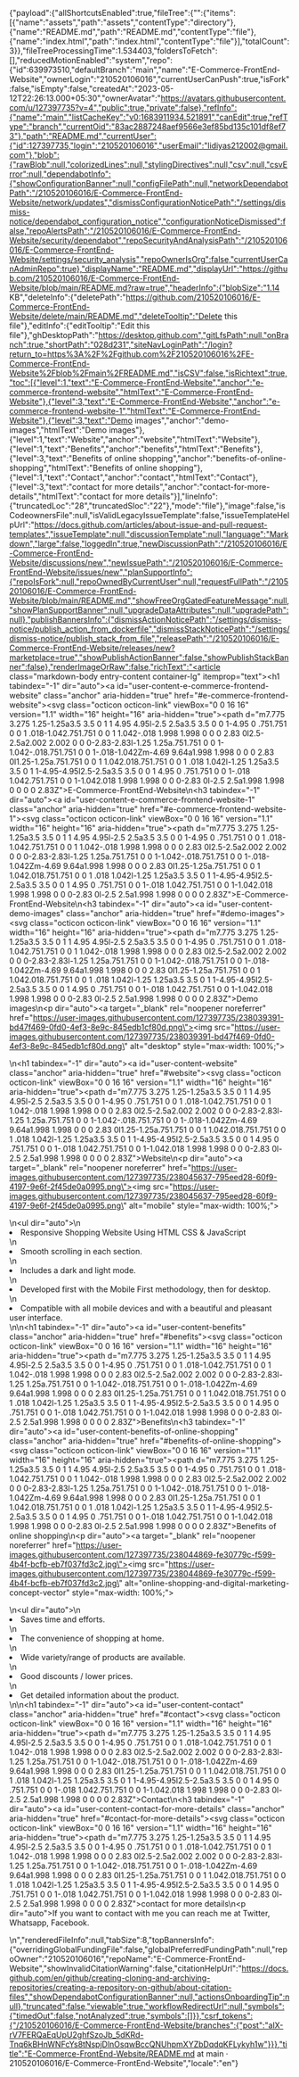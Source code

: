 {"payload":{"allShortcutsEnabled":true,"fileTree":{"":{"items":[{"name":"assets","path":"assets","contentType":"directory"},{"name":"README.md","path":"README.md","contentType":"file"},{"name":"index.html","path":"index.html","contentType":"file"}],"totalCount":3}},"fileTreeProcessingTime":1.534403,"foldersToFetch":[],"reducedMotionEnabled":"system","repo":{"id":639973510,"defaultBranch":"main","name":"E-Commerce-FrontEnd-Website","ownerLogin":"210520106016","currentUserCanPush":true,"isFork":false,"isEmpty":false,"createdAt":"2023-05-12T22:26:13.000+05:30","ownerAvatar":"https://avatars.githubusercontent.com/u/127397735?v=4","public":true,"private":false},"refInfo":{"name":"main","listCacheKey":"v0:1683911934.521891","canEdit":true,"refType":"branch","currentOid":"83ac2887248aef9566e3ef85bd135c101df8ef73"},"path":"README.md","currentUser":{"id":127397735,"login":"210520106016","userEmail":"lidiyas212002@gmail.com"},"blob":{"rawBlob":null,"colorizedLines":null,"stylingDirectives":null,"csv":null,"csvError":null,"dependabotInfo":{"showConfigurationBanner":null,"configFilePath":null,"networkDependabotPath":"/210520106016/E-Commerce-FrontEnd-Website/network/updates","dismissConfigurationNoticePath":"/settings/dismiss-notice/dependabot_configuration_notice","configurationNoticeDismissed":false,"repoAlertsPath":"/210520106016/E-Commerce-FrontEnd-Website/security/dependabot","repoSecurityAndAnalysisPath":"/210520106016/E-Commerce-FrontEnd-Website/settings/security_analysis","repoOwnerIsOrg":false,"currentUserCanAdminRepo":true},"displayName":"README.md","displayUrl":"https://github.com/210520106016/E-Commerce-FrontEnd-Website/blob/main/README.md?raw=true","headerInfo":{"blobSize":"1.14 KB","deleteInfo":{"deletePath":"https://github.com/210520106016/E-Commerce-FrontEnd-Website/delete/main/README.md","deleteTooltip":"Delete this file"},"editInfo":{"editTooltip":"Edit this file"},"ghDesktopPath":"https://desktop.github.com","gitLfsPath":null,"onBranch":true,"shortPath":"028d231","siteNavLoginPath":"/login?return_to=https%3A%2F%2Fgithub.com%2F210520106016%2FE-Commerce-FrontEnd-Website%2Fblob%2Fmain%2FREADME.md","isCSV":false,"isRichtext":true,"toc":[{"level":1,"text":"E-Commerce-FrontEnd-Website","anchor":"e-commerce-frontend-website","htmlText":"E-Commerce-FrontEnd-Website"},{"level":3,"text":"E-Commerce-FrontEnd-Website","anchor":"e-commerce-frontend-website-1","htmlText":"E-Commerce-FrontEnd-Website"},{"level":3,"text":"Demo images","anchor":"demo-images","htmlText":"Demo images"},{"level":1,"text":"Website","anchor":"website","htmlText":"Website"},{"level":1,"text":"Benefits","anchor":"benefits","htmlText":"Benefits"},{"level":3,"text":"Benefits of online shopping","anchor":"benefits-of-online-shopping","htmlText":"Benefits of online shopping"},{"level":1,"text":"Contact","anchor":"contact","htmlText":"Contact"},{"level":3,"text":"contact for more details","anchor":"contact-for-more-details","htmlText":"contact for more details"}],"lineInfo":{"truncatedLoc":"28","truncatedSloc":"22"},"mode":"file"},"image":false,"isCodeownersFile":null,"isValidLegacyIssueTemplate":false,"issueTemplateHelpUrl":"https://docs.github.com/articles/about-issue-and-pull-request-templates","issueTemplate":null,"discussionTemplate":null,"language":"Markdown","large":false,"loggedIn":true,"newDiscussionPath":"/210520106016/E-Commerce-FrontEnd-Website/discussions/new","newIssuePath":"/210520106016/E-Commerce-FrontEnd-Website/issues/new","planSupportInfo":{"repoIsFork":null,"repoOwnedByCurrentUser":null,"requestFullPath":"/210520106016/E-Commerce-FrontEnd-Website/blob/main/README.md","showFreeOrgGatedFeatureMessage":null,"showPlanSupportBanner":null,"upgradeDataAttributes":null,"upgradePath":null},"publishBannersInfo":{"dismissActionNoticePath":"/settings/dismiss-notice/publish_action_from_dockerfile","dismissStackNoticePath":"/settings/dismiss-notice/publish_stack_from_file","releasePath":"/210520106016/E-Commerce-FrontEnd-Website/releases/new?marketplace=true","showPublishActionBanner":false,"showPublishStackBanner":false},"renderImageOrRaw":false,"richText":"<article class=\"markdown-body entry-content container-lg\" itemprop=\"text\"><h1 tabindex=\"-1\" dir=\"auto\"><a id=\"user-content-e-commerce-frontend-website\" class=\"anchor\" aria-hidden=\"true\" href=\"#e-commerce-frontend-website\"><svg class=\"octicon octicon-link\" viewBox=\"0 0 16 16\" version=\"1.1\" width=\"16\" height=\"16\" aria-hidden=\"true\"><path d=\"m7.775 3.275 1.25-1.25a3.5 3.5 0 1 1 4.95 4.95l-2.5 2.5a3.5 3.5 0 0 1-4.95 0 .751.751 0 0 1 .018-1.042.751.751 0 0 1 1.042-.018 1.998 1.998 0 0 0 2.83 0l2.5-2.5a2.002 2.002 0 0 0-2.83-2.83l-1.25 1.25a.751.751 0 0 1-1.042-.018.751.751 0 0 1-.018-1.042Zm-4.69 9.64a1.998 1.998 0 0 0 2.83 0l1.25-1.25a.751.751 0 0 1 1.042.018.751.751 0 0 1 .018 1.042l-1.25 1.25a3.5 3.5 0 1 1-4.95-4.95l2.5-2.5a3.5 3.5 0 0 1 4.95 0 .751.751 0 0 1-.018 1.042.751.751 0 0 1-1.042.018 1.998 1.998 0 0 0-2.83 0l-2.5 2.5a1.998 1.998 0 0 0 0 2.83Z\"></path></svg></a>E-Commerce-FrontEnd-Website</h1>\n<h3 tabindex=\"-1\" dir=\"auto\"><a id=\"user-content-e-commerce-frontend-website-1\" class=\"anchor\" aria-hidden=\"true\" href=\"#e-commerce-frontend-website-1\"><svg class=\"octicon octicon-link\" viewBox=\"0 0 16 16\" version=\"1.1\" width=\"16\" height=\"16\" aria-hidden=\"true\"><path d=\"m7.775 3.275 1.25-1.25a3.5 3.5 0 1 1 4.95 4.95l-2.5 2.5a3.5 3.5 0 0 1-4.95 0 .751.751 0 0 1 .018-1.042.751.751 0 0 1 1.042-.018 1.998 1.998 0 0 0 2.83 0l2.5-2.5a2.002 2.002 0 0 0-2.83-2.83l-1.25 1.25a.751.751 0 0 1-1.042-.018.751.751 0 0 1-.018-1.042Zm-4.69 9.64a1.998 1.998 0 0 0 2.83 0l1.25-1.25a.751.751 0 0 1 1.042.018.751.751 0 0 1 .018 1.042l-1.25 1.25a3.5 3.5 0 1 1-4.95-4.95l2.5-2.5a3.5 3.5 0 0 1 4.95 0 .751.751 0 0 1-.018 1.042.751.751 0 0 1-1.042.018 1.998 1.998 0 0 0-2.83 0l-2.5 2.5a1.998 1.998 0 0 0 0 2.83Z\"></path></svg></a>E-Commerce-FrontEnd-Website</h3>\n<h3 tabindex=\"-1\" dir=\"auto\"><a id=\"user-content-demo-images\" class=\"anchor\" aria-hidden=\"true\" href=\"#demo-images\"><svg class=\"octicon octicon-link\" viewBox=\"0 0 16 16\" version=\"1.1\" width=\"16\" height=\"16\" aria-hidden=\"true\"><path d=\"m7.775 3.275 1.25-1.25a3.5 3.5 0 1 1 4.95 4.95l-2.5 2.5a3.5 3.5 0 0 1-4.95 0 .751.751 0 0 1 .018-1.042.751.751 0 0 1 1.042-.018 1.998 1.998 0 0 0 2.83 0l2.5-2.5a2.002 2.002 0 0 0-2.83-2.83l-1.25 1.25a.751.751 0 0 1-1.042-.018.751.751 0 0 1-.018-1.042Zm-4.69 9.64a1.998 1.998 0 0 0 2.83 0l1.25-1.25a.751.751 0 0 1 1.042.018.751.751 0 0 1 .018 1.042l-1.25 1.25a3.5 3.5 0 1 1-4.95-4.95l2.5-2.5a3.5 3.5 0 0 1 4.95 0 .751.751 0 0 1-.018 1.042.751.751 0 0 1-1.042.018 1.998 1.998 0 0 0-2.83 0l-2.5 2.5a1.998 1.998 0 0 0 0 2.83Z\"></path></svg></a>Demo images</h3>\n<p dir=\"auto\"><a target=\"_blank\" rel=\"noopener noreferrer\" href=\"https://user-images.githubusercontent.com/127397735/238039391-bd47f469-0fd0-4ef3-8e9c-845edb1cf80d.png\"><img src=\"https://user-images.githubusercontent.com/127397735/238039391-bd47f469-0fd0-4ef3-8e9c-845edb1cf80d.png\" alt=\"desktop\" style=\"max-width: 100%;\"></a></p>\n<h1 tabindex=\"-1\" dir=\"auto\"><a id=\"user-content-website\" class=\"anchor\" aria-hidden=\"true\" href=\"#website\"><svg class=\"octicon octicon-link\" viewBox=\"0 0 16 16\" version=\"1.1\" width=\"16\" height=\"16\" aria-hidden=\"true\"><path d=\"m7.775 3.275 1.25-1.25a3.5 3.5 0 1 1 4.95 4.95l-2.5 2.5a3.5 3.5 0 0 1-4.95 0 .751.751 0 0 1 .018-1.042.751.751 0 0 1 1.042-.018 1.998 1.998 0 0 0 2.83 0l2.5-2.5a2.002 2.002 0 0 0-2.83-2.83l-1.25 1.25a.751.751 0 0 1-1.042-.018.751.751 0 0 1-.018-1.042Zm-4.69 9.64a1.998 1.998 0 0 0 2.83 0l1.25-1.25a.751.751 0 0 1 1.042.018.751.751 0 0 1 .018 1.042l-1.25 1.25a3.5 3.5 0 1 1-4.95-4.95l2.5-2.5a3.5 3.5 0 0 1 4.95 0 .751.751 0 0 1-.018 1.042.751.751 0 0 1-1.042.018 1.998 1.998 0 0 0-2.83 0l-2.5 2.5a1.998 1.998 0 0 0 0 2.83Z\"></path></svg></a>Website</h1>\n<p dir=\"auto\"><a target=\"_blank\" rel=\"noopener noreferrer\" href=\"https://user-images.githubusercontent.com/127397735/238045637-795eed28-60f9-4197-9e6f-2f45de0a0995.png\"><img src=\"https://user-images.githubusercontent.com/127397735/238045637-795eed28-60f9-4197-9e6f-2f45de0a0995.png\" alt=\"mobile\" style=\"max-width: 100%;\"></a></p>\n<ul dir=\"auto\">\n<li>Responsive Shopping Website Using HTML CSS &amp; JavaScript</li>\n<li>Smooth scrolling in each section.</li>\n<li>Includes a dark and light mode.</li>\n<li>Developed first with the Mobile First methodology, then for desktop.</li>\n<li>Compatible with all mobile devices and with a beautiful and pleasant user interface.</li>\n</ul>\n<h1 tabindex=\"-1\" dir=\"auto\"><a id=\"user-content-benefits\" class=\"anchor\" aria-hidden=\"true\" href=\"#benefits\"><svg class=\"octicon octicon-link\" viewBox=\"0 0 16 16\" version=\"1.1\" width=\"16\" height=\"16\" aria-hidden=\"true\"><path d=\"m7.775 3.275 1.25-1.25a3.5 3.5 0 1 1 4.95 4.95l-2.5 2.5a3.5 3.5 0 0 1-4.95 0 .751.751 0 0 1 .018-1.042.751.751 0 0 1 1.042-.018 1.998 1.998 0 0 0 2.83 0l2.5-2.5a2.002 2.002 0 0 0-2.83-2.83l-1.25 1.25a.751.751 0 0 1-1.042-.018.751.751 0 0 1-.018-1.042Zm-4.69 9.64a1.998 1.998 0 0 0 2.83 0l1.25-1.25a.751.751 0 0 1 1.042.018.751.751 0 0 1 .018 1.042l-1.25 1.25a3.5 3.5 0 1 1-4.95-4.95l2.5-2.5a3.5 3.5 0 0 1 4.95 0 .751.751 0 0 1-.018 1.042.751.751 0 0 1-1.042.018 1.998 1.998 0 0 0-2.83 0l-2.5 2.5a1.998 1.998 0 0 0 0 2.83Z\"></path></svg></a>Benefits</h1>\n<h3 tabindex=\"-1\" dir=\"auto\"><a id=\"user-content-benefits-of-online-shopping\" class=\"anchor\" aria-hidden=\"true\" href=\"#benefits-of-online-shopping\"><svg class=\"octicon octicon-link\" viewBox=\"0 0 16 16\" version=\"1.1\" width=\"16\" height=\"16\" aria-hidden=\"true\"><path d=\"m7.775 3.275 1.25-1.25a3.5 3.5 0 1 1 4.95 4.95l-2.5 2.5a3.5 3.5 0 0 1-4.95 0 .751.751 0 0 1 .018-1.042.751.751 0 0 1 1.042-.018 1.998 1.998 0 0 0 2.83 0l2.5-2.5a2.002 2.002 0 0 0-2.83-2.83l-1.25 1.25a.751.751 0 0 1-1.042-.018.751.751 0 0 1-.018-1.042Zm-4.69 9.64a1.998 1.998 0 0 0 2.83 0l1.25-1.25a.751.751 0 0 1 1.042.018.751.751 0 0 1 .018 1.042l-1.25 1.25a3.5 3.5 0 1 1-4.95-4.95l2.5-2.5a3.5 3.5 0 0 1 4.95 0 .751.751 0 0 1-.018 1.042.751.751 0 0 1-1.042.018 1.998 1.998 0 0 0-2.83 0l-2.5 2.5a1.998 1.998 0 0 0 0 2.83Z\"></path></svg></a>Benefits of online shopping</h3>\n<p dir=\"auto\"><a target=\"_blank\" rel=\"noopener noreferrer\" href=\"https://user-images.githubusercontent.com/127397735/238044869-fe30779c-f599-4b4f-bcfb-eb7f037fd3c2.jpg\"><img src=\"https://user-images.githubusercontent.com/127397735/238044869-fe30779c-f599-4b4f-bcfb-eb7f037fd3c2.jpg\" alt=\"online-shopping-and-digital-marketing-concept-vector\" style=\"max-width: 100%;\"></a></p>\n<ul dir=\"auto\">\n<li>Saves time and efforts.</li>\n<li>The convenience of shopping at home.</li>\n<li>Wide variety/range of products are available.</li>\n<li>Good discounts / lower prices.</li>\n<li>Get detailed information about the product.</li>\n</ul>\n<h1 tabindex=\"-1\" dir=\"auto\"><a id=\"user-content-contact\" class=\"anchor\" aria-hidden=\"true\" href=\"#contact\"><svg class=\"octicon octicon-link\" viewBox=\"0 0 16 16\" version=\"1.1\" width=\"16\" height=\"16\" aria-hidden=\"true\"><path d=\"m7.775 3.275 1.25-1.25a3.5 3.5 0 1 1 4.95 4.95l-2.5 2.5a3.5 3.5 0 0 1-4.95 0 .751.751 0 0 1 .018-1.042.751.751 0 0 1 1.042-.018 1.998 1.998 0 0 0 2.83 0l2.5-2.5a2.002 2.002 0 0 0-2.83-2.83l-1.25 1.25a.751.751 0 0 1-1.042-.018.751.751 0 0 1-.018-1.042Zm-4.69 9.64a1.998 1.998 0 0 0 2.83 0l1.25-1.25a.751.751 0 0 1 1.042.018.751.751 0 0 1 .018 1.042l-1.25 1.25a3.5 3.5 0 1 1-4.95-4.95l2.5-2.5a3.5 3.5 0 0 1 4.95 0 .751.751 0 0 1-.018 1.042.751.751 0 0 1-1.042.018 1.998 1.998 0 0 0-2.83 0l-2.5 2.5a1.998 1.998 0 0 0 0 2.83Z\"></path></svg></a>Contact</h1>\n<h3 tabindex=\"-1\" dir=\"auto\"><a id=\"user-content-contact-for-more-details\" class=\"anchor\" aria-hidden=\"true\" href=\"#contact-for-more-details\"><svg class=\"octicon octicon-link\" viewBox=\"0 0 16 16\" version=\"1.1\" width=\"16\" height=\"16\" aria-hidden=\"true\"><path d=\"m7.775 3.275 1.25-1.25a3.5 3.5 0 1 1 4.95 4.95l-2.5 2.5a3.5 3.5 0 0 1-4.95 0 .751.751 0 0 1 .018-1.042.751.751 0 0 1 1.042-.018 1.998 1.998 0 0 0 2.83 0l2.5-2.5a2.002 2.002 0 0 0-2.83-2.83l-1.25 1.25a.751.751 0 0 1-1.042-.018.751.751 0 0 1-.018-1.042Zm-4.69 9.64a1.998 1.998 0 0 0 2.83 0l1.25-1.25a.751.751 0 0 1 1.042.018.751.751 0 0 1 .018 1.042l-1.25 1.25a3.5 3.5 0 1 1-4.95-4.95l2.5-2.5a3.5 3.5 0 0 1 4.95 0 .751.751 0 0 1-.018 1.042.751.751 0 0 1-1.042.018 1.998 1.998 0 0 0-2.83 0l-2.5 2.5a1.998 1.998 0 0 0 0 2.83Z\"></path></svg></a>contact for more details</h3>\n<p dir=\"auto\">If you want to contact with me you can reach me at Twitter, Whatsapp, Facebook.</p>\n</article>","renderedFileInfo":null,"tabSize":8,"topBannersInfo":{"overridingGlobalFundingFile":false,"globalPreferredFundingPath":null,"repoOwner":"210520106016","repoName":"E-Commerce-FrontEnd-Website","showInvalidCitationWarning":false,"citationHelpUrl":"https://docs.github.com/en/github/creating-cloning-and-archiving-repositories/creating-a-repository-on-github/about-citation-files","showDependabotConfigurationBanner":null,"actionsOnboardingTip":null},"truncated":false,"viewable":true,"workflowRedirectUrl":null,"symbols":{"timedOut":false,"notAnalyzed":true,"symbols":[]}},"csrf_tokens":{"/210520106016/E-Commerce-FrontEnd-Website/branches":{"post":"alX-rV7FERQaEqUpU2ghfSzoJb_5dKRd-Tnq6kBHnWNFcYs8tNspjDlnOsqwBccQNUhpmXYZbDqdqKFLykyh1w"}}},"title":"E-Commerce-FrontEnd-Website/README.md at main · 210520106016/E-Commerce-FrontEnd-Website","locale":"en"}